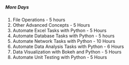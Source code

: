 ##### More Days

1. File Operations - 5 hours
2. Other Advanced Concepts - 5 Hours
3. Automate Excel Tasks with Python - 5 Hours
4. Automate Database Tasks with Python - 5 hours
5. Automate Network Tasks with Python - 10 Hours
6. Automate Data Analysis Tasks with Python - 6 Hours
7. Data Visualization with Bokeh and Python - 5 Hours
8. Automate Unit Testing with Python - 5 Hours
